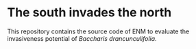 # The south invades the north 

This repository contains the source code of ENM to evaluate the invasiveness potential of *Baccharis drancunculifolia*.
